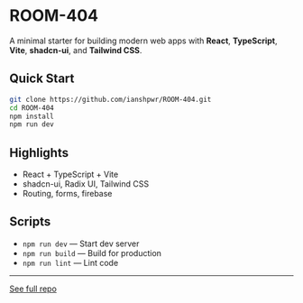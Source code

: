 # ROOM-404

A minimal starter for building modern web apps with **React**, **TypeScript**, **Vite**, **shadcn-ui**, and **Tailwind CSS**.

## Quick Start

```sh
git clone https://github.com/ianshpwr/ROOM-404.git
cd ROOM-404
npm install
npm run dev
```

## Highlights

- React + TypeScript + Vite
- shadcn-ui, Radix UI, Tailwind CSS
- Routing, forms, firebase

## Scripts

- `npm run dev` — Start dev server
- `npm run build` — Build for production
- `npm run lint` — Lint code

---

[See full repo](https://github.com/ianshpwr/ROOM-404/)
